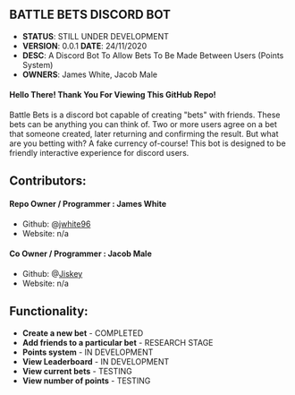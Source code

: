 ## BATTLE BETS DISCORD BOT
* **STATUS**: STILL UNDER DEVELOPMENT 
* **VERSION**: 0.0.1 **DATE**: 24/11/2020
* **DESC**: A Discord Bot To Allow Bets To Be Made Between Users (Points System)
* **OWNERS**: James White, Jacob Male

#### Hello There! Thank You For Viewing This GitHub Repo!

Battle Bets is a discord bot capable of creating "bets" with friends. These bets can be anything you can think of. Two or more users agree on a bet that someone created, later returning and confirming the result. But what are you betting with? A fake currency of-course! This bot is designed to be friendly interactive experience for discord users.

## Contributors: 
#### Repo Owner / Programmer : James White
- Github: @[jwhite96](https://github.com/jwhite96)
- Website: n/a
#### Co Owner / Programmer : Jacob Male
- Github: @[Jiskey](https://github.com/Jiskey)
- Website: n/a

## Functionality:
- **Create a new bet** - COMPLETED
- **Add friends to a particular bet** - RESEARCH STAGE
- **Points system** - IN DEVELOPMENT
- **View Leaderboard** - IN DEVELOPMENT
- **View current bets** - TESTING
- **View number of points** - TESTING
